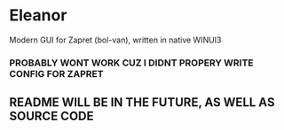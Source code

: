# Eleanor
Modern GUI for Zapret (bol-van), written in native WINUI3

### PROBABLY WONT WORK CUZ I DIDNT PROPERY WRITE CONFIG FOR ZAPRET 


## README WILL BE IN THE FUTURE, AS WELL AS SOURCE CODE
